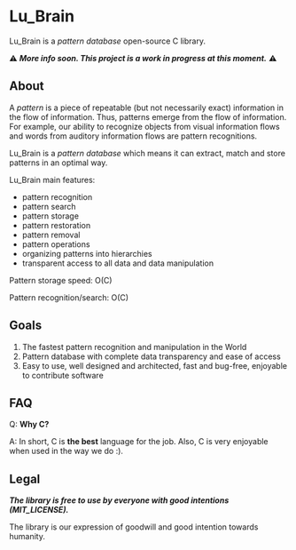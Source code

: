 # Lu_Brain 

Lu_Brain is a _pattern database_ open-source C library.

⚠ ___More info soon. This project is a work in progress at this moment.___ ⚠

## About

A _pattern_ is a piece of repeatable (but not necessarily exact) information in the flow of information. Thus, patterns emerge from the flow of information. For example, our ability to recognize objects from visual information flows and words from auditory information flows are pattern recognitions.

Lu_Brain is a _pattern database_ which means it can extract, match and store patterns in an optimal way. 

Lu_Brain main features:

- pattern recognition
- pattern search
- pattern storage
- pattern restoration
- pattern removal 
- pattern operations
- organizing patterns into hierarchies
- transparent access to all data and data manipulation

Pattern storage speed: O(C)

Pattern recognition/search: O(C)

## Goals  

1. The fastest pattern recognition and manipulation in the World
2. Pattern database with complete data transparency and ease of access
3. Easy to use, well designed and architected, fast and bug-free, enjoyable to contribute software

## FAQ

Q: **Why C?**

A: In short, C is **the best** language for the job. Also, C is very enjoyable when used in the way we do :).

## Legal

___The library is free to use by everyone with good intentions (MIT_LICENSE).___

The library is our expression of goodwill and good intention towards humanity.


